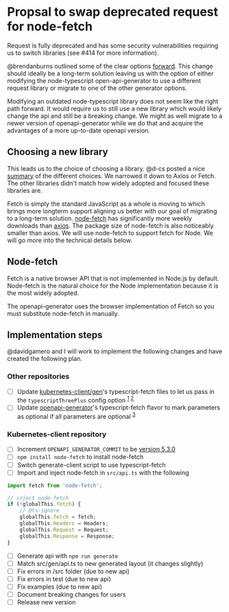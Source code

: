 # Propsal to swap deprecated request for node-fetch

Request is fully deprecated and has some security vulnerabilities requiring us to switch libraries (see #414 for more information).

@brendanburns outlined some of the clear options [forward](https://github.com/kubernetes-client/javascript/issues/414#issuecomment-978031677). This change should ideally be a long-term solution leaving us with the option of either modifying the node-typescript open-api-generator to use a different request library or migrate to one of the other generator options.

Modifying an outdated node-typescript library does not seem like the right path forward. It would require us to still use a new library which would likely change the api and still be a breaking change. We might as well migrate to a newer version of openapi-generator while we do that and acquire the advantages of a more up-to-date openapi version.

## Choosing a new library

This leads us to the choice of choosing a library. @d-cs posted a nice [summary](https://github.com/kubernetes-client/javascript/issues/414#issuecomment-648847415) of the different choices. We narrowed it down to Axios or Fetch. The other libraries didn't match how widely adopted and focused these libraries are.

Fetch is simply the standard JavaScript as a whole is moving to which brings more longterm support aligning us better with our goal of migrating to a long-term solution. [node-fetch](https://www.npmjs.com/package/node-fetch) has significantly more weekly downloads than [axios](https://github.com/axios/axios). The package size of node-fetch is also noticeably smaller than axios. We will use node-fetch to support fetch for Node. We will go more into the technical details below.

## Node-fetch

Fetch is a native browser API that is not implemented in Node.js by default. Node-fetch is the natural choice for the Node implementation because it is the most widely adopted.

The openapi-generator uses the browser implementation of Fetch so you must substitute node-fetch in manually.

## Implementation steps

@davidgamero and I will work to implement the following changes and have created the following plan.

### Other repositories

-   [ ] Update [kubernetes-client/gen](https://github.com/kubernetes-client/gen)'s typescript-fetch files to let us pass in the `typescriptThreePlus` config option <sup>[1](https://github.com/OpenAPITools/openapi-generator/issues/9973) [2](https://github.com/OpenAPITools/openapi-generator/issues/3869#issuecomment-584152932)</sub>
-   [ ] Update [openapi-generator](https://github.com/OpenAPITools/openapi-generator)'s typescript-fetch flavor to mark parameters as optional if all parameters are optional <sup>[3](https://github.com/OpenAPITools/openapi-generator/issues/6440)</sup>

### Kubernetes-client repository

-   [ ] Increment `OPENAPI_GENERATOR_COMMIT` to be [version 5.3.0](https://github.com/OpenAPITools/openapi-generator/releases/tag/v5.3.0)
-   [ ] `npm install node-fetch` to install node-fetch
-   [ ] Switch generate-client script to use typescript-fetch
-   [ ] Import and inject node-fetch in `src/api.ts` with the following

```typescript
import fetch from 'node-fetch';

// inject node-fetch
if (!globalThis.fetch) {
    // @ts-ignore
    globalThis.fetch = fetch;
    globalThis.Headers = Headers;
    globalThis.Request = Request;
    globalThis.Response = Response;
}
```

-   [ ] Generate api with `npm run generate`
-   [ ] Match src/gen/api.ts to new generated layout (it changes slightly)
-   [ ] Fix errors in /src folder (due to new api)
-   [ ] Fix errors in test (due to new api)
-   [ ] Fix examples (due to new api)
-   [ ] Document breaking changes for users
-   [ ] Release new version
